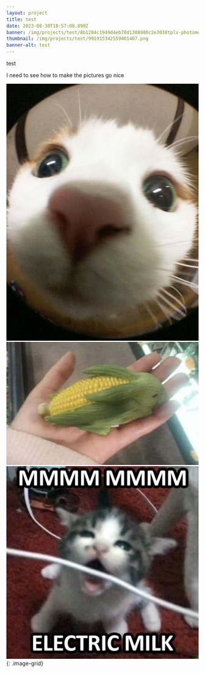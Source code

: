 ```yaml
---
layout: project
title: test
date: 2023-08-30T18:57:08.898Z
banner: /img/projects/test/8b1284c1949d4eb78d1308980c2e3038tplv-photomode-image.jpg
thumbnail: /img/projects/test/991915342559461407.png
banner-alt: test
---
```

test

I need to see how to make the pictures go nice

![](/img/projects/test/tweet-_-twitter.jpg)
![](/img/projects/test/20230119_174420.jpg)
![](/img/projects/test/unknown.png)
{: .image-grid}